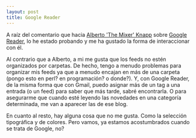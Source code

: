 ```yaml
---
layout: post
title: Google Reader
---
```


A raíz del comentario que hacia [Alberto 'The Mixer' Knapp](http://www.the-mixer.net/mixer/post/2005/10/09/google-reader#c114151) sobre [Google Reader](http://www.google.com/reader), lo he estado probando y me ha gustado la forma de interaccionar con él.

Al contrario que a Alberto, a mi me gusta que los feeds no estén organizados por carpetas. De hecho, tengo a menudo problemas para organizar mis feeds ya que a menudo encajan en más de una carpeta (pongo esto en perl? en programación? o donde?). Y, con Google Reader, de la misma forma que con Gmail, puedo asignar más de un tag a una entrada (o un feed) para saber que más tarde, sabré encontrarla. O para asegurarme que cuando esté leyendo las novedades en una categoría determinada, me van a aparecer las de ese blog.

En cuanto al resto, hay alguna cosa que no me gusta. Como la selección tipográfica y de colores. Pero vamos, ya estamos acostumbrados cuando se trata de Google, no?
